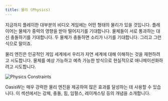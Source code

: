 ```yaml
---
title: 물리 (Physics)
---
```


지금까지 플레이한 대부분의 비디오 게임에는 어떤 형태의 물리가 있을 것입니다. 플레이어는 물체가 중력의 영향을 받아 떨어지기를 기대합니다. 물체들이 서로 통과하는 대신 충돌하기를 기대합니다. 두 물체가 충돌하면 소리가 나기를 기대합니다. 그리고 그런 식으로 말이죠.

물리 엔진은 인공적인 게임 세계에서 우리가 자연 세계에 대해 이해하는 것을 재현하려고 시도합니다. 물체를 예상 가능하고 예측 가능한 방식으로 현실적으로 애니메이션화하려고 시도합니다.

![Physics Constraints](/img/user-manual/physics/physics-constraints.webp)

OasisW는 매우 강력한 물리 엔진을 제공하여 많은 효과를 달성하는 데 사용할 수 있습니다. 이 섹션에서는 강체, 충돌, 힘, 임펄스, 레이캐스팅 등의 개념을 소개합니다.

